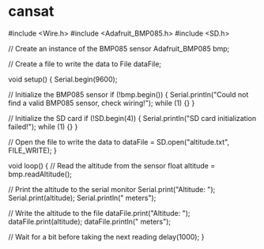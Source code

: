 # cansat
#include <Wire.h>
#include <Adafruit_BMP085.h>
#include <SD.h>

// Create an instance of the BMP085 sensor
Adafruit_BMP085 bmp;

// Create a file to write the data to
File dataFile;

void setup() {
  Serial.begin(9600);

  // Initialize the BMP085 sensor
  if (!bmp.begin()) {
    Serial.println("Could not find a valid BMP085 sensor, check wiring!");
    while (1) {}
  }

  // Initialize the SD card
  if (!SD.begin(4)) {
    Serial.println("SD card initialization failed!");
    while (1) {}
  }

  // Open the file to write the data to
  dataFile = SD.open("altitude.txt", FILE_WRITE);
}

void loop() {
  // Read the altitude from the sensor
  float altitude = bmp.readAltitude();

  // Print the altitude to the serial monitor
  Serial.print("Altitude: ");
  Serial.print(altitude);
  Serial.println(" meters");

  // Write the altitude to the file
  dataFile.print("Altitude: ");
  dataFile.print(altitude);
  dataFile.println(" meters");

  // Wait for a bit before taking the next reading
  delay(1000);
}
